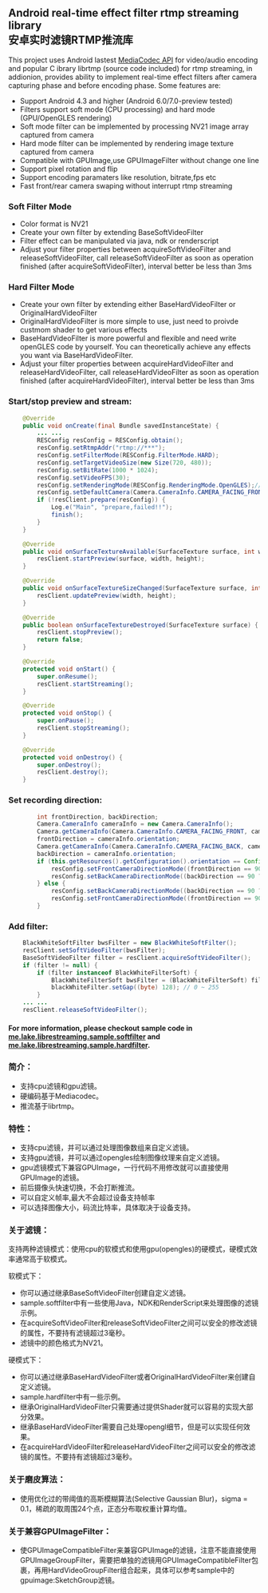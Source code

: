## Android real-time effect filter rtmp streaming library <br/> 安卓实时滤镜RTMP推流库

This project uses Android lastest [MediaCodec API](https://developer.android.com/reference/android/media/MediaCodec.html) for video/audio encoding and popular C ibrary librtmp (source code included) for rtmp streaming, in addionion, provides ability to implement real-time effect filters after camera capturing phase and before encoding phase. Some features are:

- Support Android 4.3 and higher (Android 6.0/7.0-preview tested)
- Filters support soft mode (CPU processing) and hard mode (GPU/OpenGLES rendering)
- Soft mode filter can be implemented by processing NV21 image array captured from camera  
- Hard mode filter can be implemented by rendering image texture captured from camera
- Compatible with GPUImage,use GPUImageFilter without change one line
- Support pixel rotation and flip
- Support encoding paramaters like resolution, bitrate,fps etc
- Fast front/rear camera swaping without interrupt rtmp streaming

### Soft Filter Mode

- Color format is NV21
- Create your own filter by extending BaseSoftVideoFilter 
- Filter effect can be manipulated via java, ndk or renderscript
- Adjust your filter properties between acquireSoftVideoFilter and releaseSoftVideoFilter, call releaseSoftVideoFilter as soon as operation finished (after acquireSoftVideoFilter), interval better be less than 3ms


### Hard Filter Mode

- Create your own filter by extending either BaseHardVideoFilter or OriginalHardVideoFilter
- OriginalHardVideoFilter is more simple to use, just need to proivde custmom shader to get  various effects
- BaseHardVideoFilter is more powerful and flexible and need write openGLES code by yourself. You can theoretically achieve any effects you want via BaseHardVideoFilter.
- Adjust your filter properties between acquireHardVideoFilter and releaseHardVideoFilter, call releaseHardVideoFilter as soon as operation finished (after acquireHardVideoFilter), interval better be less than 3ms

### Start/stop preview and stream:
```java
    @Override
    public void onCreate(final Bundle savedInstanceState) {
        ... ...
        RESConfig resConfig = RESConfig.obtain();
        resConfig.setRtmpAddr("rtmp://***");
        resConfig.setFilterMode(RESConfig.FilterMode.HARD);
        resConfig.setTargetVideoSize(new Size(720, 480));
        resConfig.setBitRate(1000 * 1024);
        resConfig.setVideoFPS(30);
        resConfig.setRenderingMode(RESConfig.RenderingMode.OpenGLES);//setrender mode in softmode
        resConfig.setDefaultCamera(Camera.CameraInfo.CAMERA_FACING_FRONT);
        if (!resClient.prepare(resConfig)) {
            Log.e("Main", "prepare,failed!!");
            finish();
        }
    }

    @Override
    public void onSurfaceTextureAvailable(SurfaceTexture surface, int width, int height) {
        resClient.startPreview(surface, width, height);
    }

    @Override
    public void onSurfaceTextureSizeChanged(SurfaceTexture surface, int width, int height) {
        resClient.updatePreview(width, height);
    }

    @Override
    public boolean onSurfaceTextureDestroyed(SurfaceTexture surface) {
        resClient.stopPreview();
        return false;
    }

    @Override
    protected void onStart() {
        super.onResume();
        resClient.startStreaming();
    }

    @Override
    protected void onStop() {
        super.onPause();
        resClient.stopStreaming();
    }

    @Override
    protected void onDestroy() {
        super.onDestroy();
        resClient.destroy();
    }
```

### Set recording direction:
```java
        int frontDirection, backDirection;
        Camera.CameraInfo cameraInfo = new Camera.CameraInfo();
        Camera.getCameraInfo(Camera.CameraInfo.CAMERA_FACING_FRONT, cameraInfo);
        frontDirection = cameraInfo.orientation;
        Camera.getCameraInfo(Camera.CameraInfo.CAMERA_FACING_BACK, cameraInfo);
        backDirection = cameraInfo.orientation;
        if (this.getResources().getConfiguration().orientation == Configuration.ORIENTATION_PORTRAIT) {
            resConfig.setFrontCameraDirectionMode((frontDirection == 90 ? RESConfig.DirectionMode.FLAG_DIRECTION_ROATATION_270 : RESConfig.DirectionMode.FLAG_DIRECTION_ROATATION_90) | RESConfig.DirectionMode.FLAG_DIRECTION_FLIP_HORIZONTAL);
            resConfig.setBackCameraDirectionMode((backDirection == 90 ? RESConfig.DirectionMode.FLAG_DIRECTION_ROATATION_90 : RESConfig.DirectionMode.FLAG_DIRECTION_ROATATION_270));
        } else {
            resConfig.setBackCameraDirectionMode((backDirection == 90 ? RESConfig.DirectionMode.FLAG_DIRECTION_ROATATION_0 : RESConfig.DirectionMode.FLAG_DIRECTION_ROATATION_180));
            resConfig.setFrontCameraDirectionMode((frontDirection == 90 ? RESConfig.DirectionMode.FLAG_DIRECTION_ROATATION_180 : RESConfig.DirectionMode.FLAG_DIRECTION_ROATATION_0) | RESConfig.DirectionMode.FLAG_DIRECTION_FLIP_HORIZONTAL);
        }
```

### Add filter:
```java
    BlackWhiteSoftFilter bwsFilter = new BlackWhiteSoftFilter();
    resClient.setSoftVideoFilter(bwsFilter);
    BaseSoftVideoFilter filter = resClient.acquireSoftVideoFilter();
    if (filter != null) {
        if (filter instanceof BlackWhiteFilterSoft) {
            BlackWhiteFilterSoft bwsFilter = (BlackWhiteFilterSoft) filter;
            blackWhiteFilter.setGap((byte) 128); // 0 ~ 255
        }
    ... ...
    resClient.releaseSoftVideoFilter();
```

#### For more information, please checkout sample code in [me.lake.librestreaming.sample.softfilter](https://github.com/lakeinchina/librestreaming/tree/master/sample/src/main/java/me/lake/librestreaming/sample/softfilter) and [me.lake.librestreaming.sample.hardfilter](https://github.com/lakeinchina/librestreaming/tree/master/sample/src/main/java/me/lake/librestreaming/sample/hardfilter).

### 简介：
- 支持cpu滤镜和gpu滤镜。
- 硬编码基于Mediacodec。
- 推流基于librtmp。

### 特性：
- 支持cpu滤镜，并可以通过处理图像数组来自定义滤镜。
- 支持gpu滤镜，并可以通过opengles绘制图像纹理来自定义滤镜。
- gpu滤镜模式下兼容GPUImage，一行代码不用修改就可以直接使用GPUImage的滤镜。
- 前后摄像头快速切换，不会打断推流。
- 可以自定义帧率,最大不会超过设备支持帧率
- 可以选择图像大小，码流比特率，具体取决于设备支持。


### 关于滤镜：

支持两种滤镜模式：使用cpu的软模式和使用gpu(opengles)的硬模式，硬模式效率通常高于软模式。

软模式下：

- 你可以通过继承BaseSoftVideoFilter创建自定义滤镜。
- sample.softfilter中有一些使用Java，NDK和RenderScript来处理图像的滤镜示例。
- 在acquireSoftVideoFilter和releaseSoftVideoFilter之间可以安全的修改滤镜的属性，不要持有滤镜超过3毫秒。
- 滤镜中的颜色格式为NV21。

硬模式下：

- 你可以通过继承BaseHardVideoFilter或者OriginalHardVideoFilter来创建自定义滤镜。
- sample.hardfilter中有一些示例。
- 继承OriginalHardVideoFilter只需要通过提供Shader就可以容易的实现大部分效果。
- 继承BaseHardVideoFilter需要自己处理opengl细节，但是可以实现任何效果。
- 在acquireHardVideoFilter和releaseHardVideoFilter之间可以安全的修改滤镜的属性。不要持有滤镜超过3毫秒。


### 关于磨皮算法：

- 使用优化过的带阈值的高斯模糊算法(Selective Gaussian Blur)，sigma = 0.1，稀疏的取周围24个点，正态分布取权重计算均值。

### 关于兼容GPUImageFilter：

- 使GPUImageCompatibleFilter来兼容GPUImage的滤镜，注意不能直接使用GPUImageGroupFilter，需要把单独的滤镜用GPUImageCompatibleFilter包裹，再用HardVideoGroupFilter组合起来，具体可以参考sample中的gpuimage:SketchGroup滤镜。